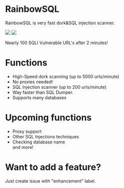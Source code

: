 # RainbowSQL
RainbowSQL is very fast dork&amp;SQL injection scanner.

<img src="https://i.imgur.com/TJX4zn5.png"/>
<img src="https://i.imgur.com/EyQL5Fl.png"/>

Nearly 100 SQLI Vulnerable URL's after 2 minutes!          
# Functions         
* High-Speed dork scanning (up to 5000 urls/minute)            
* No proxies needed!        
* SQL Injection scanner (up to 200 urls/minute)       
* Way faster than SQL Dumper.         
* Supports many databases         


# Upcoming functions          
* Proxy support           
* Other SQL Injections techniques           
* Checking database name          
and more!             

# Want to add a feature?          
Just create issue with "enhancement" label.      
